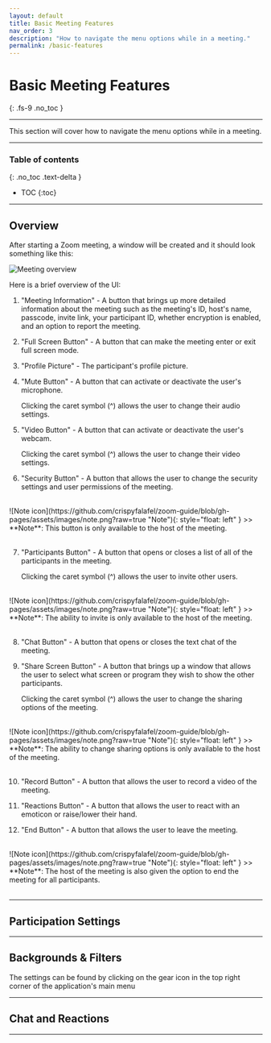 ```yaml
---
layout: default
title: Basic Meeting Features
nav_order: 3
description: "How to navigate the menu options while in a meeting."
permalink: /basic-features
---
```


# Basic Meeting Features
{: .fs-9 .no_toc }

---

This section will cover how to navigate the menu options while in a meeting. 

---

### Table of contents
{: .no_toc .text-delta }
* TOC
{:toc}

---

## Overview

After starting a Zoom meeting, a window will be created and it should look something like this:

![Meeting overview](https://github.com/crispyfalafel/zoom-guide/blob/gh-pages/assets/images/meeting_overview.png?raw=true "Overview")

Here is a brief overview of the UI:


1. "Meeting Information" - A button that brings up more detailed information about the meeting such as the meeting's ID, host's name, passcode, invite link, your participant ID, whether encryption is enabled, and an option to report the meeting. 

2. "Full Screen Button" - A button that can make the meeting enter or exit full screen mode.

3. "Profile Picture" - The participant's profile picture.

4. "Mute Button" - A button that can activate or deactivate the user's microphone.

    Clicking the caret symbol (^) allows the user to change their audio settings.

5. "Video Button" - A button that can activate or deactivate the user's webcam. 

    Clicking the caret symbol (^) allows the user to change their video settings.

6. "Security Button" - A button that allows the user to change the security settings and user permissions of the meeting. 
<br />
![Note icon](https://github.com/crispyfalafel/zoom-guide/blob/gh-pages/assets/images/note.png?raw=true "Note"){: style="float: left" }
>> **Note**: This button is only available to the host of the meeting.
<br />
<br />



7. "Participants Button" - A button that opens or closes a list of all of the participants in the meeting. 

    Clicking the caret symbol (^) allows the user to invite other users.
<br />
![Note icon](https://github.com/crispyfalafel/zoom-guide/blob/gh-pages/assets/images/note.png?raw=true "Note"){: style="float: left" }
>> **Note**: The ability to invite is only available to the host of the meeting.
<br />
<br />



8. "Chat Button" - A button that opens or closes the text chat of the meeting. 

9. "Share Screen Button" - A button that brings up a window that allows the user to select what screen or program they wish to show the other participants. 

    Clicking the caret symbol (^) allows the user to change the sharing options of the meeting.
<br />
![Note icon](https://github.com/crispyfalafel/zoom-guide/blob/gh-pages/assets/images/note.png?raw=true "Note"){: style="float: left" }
>> **Note**: The ability to change sharing options is only available to the host of the meeting.
<br />
<br />



10. "Record Button" - A button that allows the user to record a video of the meeting. 

11. "Reactions Button" - A button that allows the user to react with an emoticon or raise/lower their hand. 

12. "End Button" - A button that allows the user to leave the meeting.
<br />
![Note icon](https://github.com/crispyfalafel/zoom-guide/blob/gh-pages/assets/images/note.png?raw=true "Note"){: style="float: left" }
>> **Note**: The host of the meeting is also given the option to end the meeting for all participants.
<br />
<br />

---

## Participation Settings

---

## Backgrounds & Filters

The settings can be found by clicking on the gear icon in the top right corner of the application's main menu

---

## Chat and Reactions

---
